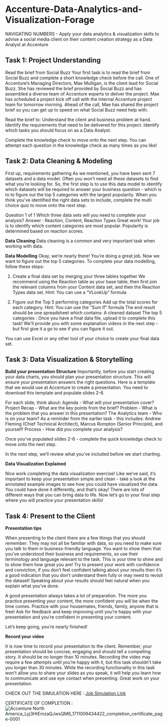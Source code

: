 # Accenture-Data-Analytics-and-Visualization-Forage
NAVIGATING NUMBERS - Apply your data analytics &amp; visualization skills to advise a social media client on their content creation strategy as a Data Analyst at Accenture

## Task 1: Project Understanding

Read the brief from Social Buzz
Your first task is to read the brief from Social Buzz and complete a short knowledge check before the call. 
One of Accenture’s Managing Directors, Mae Mulligan, is the client lead for Social Buzz.
She has reviewed the brief provided by Social Buzz and has assembled a diverse team of Accenture experts to deliver the project.
Mae has scheduled a project kick off call with the internal Accenture project team for tomorrow morning.
Ahead of the call, Mae has shared the project brief so you can get up to speed on what Social Buzz need help with.

Read the brief to:
Understand the client and business problem at hand.
Identify the requirements that need to be delivered for this project.
Identify which tasks you should focus on as a Data Analyst.

Complete the knowledge check to move onto the next step. You can attempt each question in the knowledge check as many times as you like!

## Task 2: Data Cleaning & Modeling

First up, requirements gathering
As we mentioned, you have been sent 7 datasets and a data model.
Often you won’t need all these datasets to find what you’re looking for.
So, the first step is to use this data model to identify which datasets will be required to answer your business question - which is to to figure out the top 5 categories with the largest popularity.
When you think you’ve identified the right data sets to include, complete the multi choice quiz to move onto the next step.

Question 1 of 1
Which three data sets will you need to complete your analysis?
Answer : Reaction, Content, Reaction Types
Great work! Your job is to identify which content categories are most popular. Popularity is determined based on reaction scores.

**Data Cleaning**
Data cleaning is a common and very important task when working with data.

**Data Modelling**
Okay, we’re nearly there! You’re doing a great job. 
Now we want to figure out the top 5 categories. To complete your data modelling, follow these steps:

1. Create a final data set by merging your three tables together
We recommend using the Reaction table as your base table, then first join the relevant columns from your Content data set, and then the Reaction Types data set.
Hint: You can use a “VLookUp” formula
 
2. Figure out the Top 5 performing categories
Add up the total scores for each category.
Hint: You can use the “Sum If” formula
The end result should be one spreadsheet which contains:
A cleaned dataset
The top 5 categories : Once you have a final data file, upload it to complete this task! We'll provide you with some explanation videos in the next step - but first give it a go to see if you can figure it out. 

You can use Excel or any other tool of your choice to create your final data set.

## Task 3: Data Visualization & Storytelling

**Build your presentation Structure**
Importantly, before you start creating your data charts, you should plan your presentation structure. This will ensure your presentation answers the right questions.
Here is a template that we would use at Accenture to create a presentation. You need to download this template and populate slides 2-6.

For each slide, think about: 
  Agenda - What will your presentation cover?
  Project Recap - What are the key points from the brief?
  Problem - What is the problem that you answer in this presentation?
  The Analytics team - Who is on your team?
  As a reminder from the earlier task - this includes: Andrew Fleming (Chief Technical Architect), Marcus Rompton (Senior Principle), and yourself!
  Process - How did you complete your analysis?

Once you’ve populated slides 2-6 - complete the quick knowledge check to move onto the next step.

In the next step, we’ll review what you’ve included before we start charting.

**Data Visualization Explained**

Nice work completing the data visualization exercise!
Like we’ve said, it’s important to keep your presentation simple and clean - take a look at the annotated example images to see how you could have visualized the data. 
You could have done it differently, and that’s okay! There are lots of different ways that you can bring data to life.
Now let’s go to your final step where you will practice your presentation skills!

## Task 4: Present to the Client

**Presentation tips**

When presenting to the client there are a few things that you should remember:
They may not all be familiar with data, so you need to make sure you talk to them in business-friendly language.
You want to show them that you’ve understood their business and requirements, so use their terminology and language relevant to the task.
This is your time to shine and to show them how great you are! Try to present your work with confidence and conviction, if you don’t feel confident talking about your results then it’s a good indication that you don’t understand them fully or may need to revisit the dataset! Speaking about your results should feel natural when you explain what you’ve done.
 
A good presentation always takes a lot of preparation. The more you practice presenting your content, the more confident you will be when the time comes. Practice with your housemates, friends, family, anyone that is free! Ask for feedback and keep improving until you’re happy with your presentation and you’re confident in presenting your content.
 
Let’s keep going, you’re nearly finished!

**Record your video**

It is now time to record your presentation to the client.
Remember, your presentation should be concise, engaging and should tell a compelling story. It should be no longer than 10 minutes.
Recording the video may require a few attempts until you’re happy with it, but this task shouldn't take you longer than 30 minutes.
While the recording functionality in this task won't allow you to share your slides as you speak, it will help you learn how to communicate and use eye contact when presenting.
Great work on your presentation. 

CHECK OUT THE SIMULATION HERE : [Job Simulation Link](https://www.theforage.com/simulations/accenture-nam/data-analytics-mmlb)

CERTIFICATE OF COMPLETION : 
![Accenture North America_Lyj3HtEmzaQJwsQM6_1711009434422_completion_certificate_page-0001](https://github.com/prajwalchapke055/Accenture-Data-Analytics-and-Visualization-Forage/assets/122814333/ba1b941a-ec4f-4ac9-b767-11f010a33fad)
